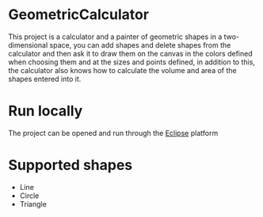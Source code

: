 # GeometricCalculator
This project is a calculator and a painter of geometric shapes in a two-dimensional space, 
you can add shapes and delete shapes from the calculator
and then ask it to draw them on the canvas in the colors defined when choosing them and at the sizes and points defined, 
in addition to this, the calculator also knows how to calculate the volume and area of the shapes entered into it.

# Run locally
The project can be opened and run through the [Eclipse](https://eclipseide.org/) platform

# Supported shapes
- Line
- Circle
- Triangle
